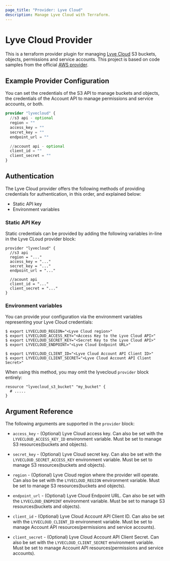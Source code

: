 ```yaml
---
page_title: "Provider: Lyve Cloud"
description: Manage Lyve Cloud with Terraform.
---
```


# Lyve Cloud Provider

This is a terraform provider plugin for managing [Lyve Cloud](https://www.seagate.com/gb/en/services/cloud/storage/) S3 buckets, objects, permissions and service accounts.
This project is based on code samples from the official [AWS provider](https://github.com/hashicorp/terraform-provider-aws).

## Example Provider Configuration

You can set the credentials of the S3 API to manage buckets and objects, the credentials of the Account API to manage permissions and service accounts, or both.

```terraform
provider "lyvecloud" {
  //s3 api - optional
  region = ""
  access_key = ""
  secret_key = ""
  endpoint_url = ""

  //account api - optional
  client_id = ""
  client_secret = ""
}
```

## Authentication

The Lyve Cloud provider offers the following methods of providing credentials for
authentication, in this order, and explained below:

- Static API key
- Environment variables

### Static API Key

Static credentials can be provided by adding the following variables in-line in the
Lyve CLoud provider block:


```hcl
provider "lyvecloud" {
  //s3 api
  region = "..."
  access_key = "..."
  secret_key = "..."
  endpoint_url = "..."

  //acount api
  client_id = "..."
  client_secret = "..."
}
```

### Environment variables

You can provide your configuration via the environment variables representing your Lyve Cloud credentials:

```
$ export LYVECLOUD_REGION="<Lyve Cloud region>"
$ export LYVECLOUD_ACCESS_KEY="<Access Key to the Lyve Cloud API>"
$ export LYVECLOUD_SECRET_KEY="<Secret Key to the Lyve Cloud API>"
$ export LYVECLOUD_ENDPOINT="<Lyve Cloud Endpoint URL>"

$ export LYVECLOUD_CLIENT_ID="<Lyve Cloud Account API Client ID>"
$ export LYVECLOUD_CLIENT_SECRET="<Lyve Cloud Account API Client Secret>"
```

When using this method, you may omit the
lyvecloud `provider` block entirely:

```hcl
resource "lyvecloud_s3_bucket" "my_bucket" {
  # .....
}
```

## Argument Reference

The following arguments are supported in the `provider` block:

* `access_key` - (Optional) Lyve Cloud access key. Can also be set with the `LYVECLOUD_ACCESS_KEY_ID` environment variable. Must be set to manage S3 resources(buckets and objects). 

* `secret_key` - (Optional) Lyve Cloud secret key. Can also be set with the `LYVECLOUD_SECRET_ACCESS_KEY` environment variable. Must be set to manage S3 resources(buckets and objects).

* `region` - (Optional) Lyve Cloud region where the provider will operate. Can also be set with the `LYVECLOUD_REGION` environment variable. Must be set to manage S3 resources(buckets and objects).

* `endpoint_url` - (Optional) Lyve Cloud Endpoint URL. Can also be set with the `LYVECLOUD_ENDPOINT` environment variable. Must be set to manage S3 resources(buckets and objects).

* `client_id` - (Optional) Lyve Cloud Account API Client ID. Can also be set with the `LYVECLOUD_CLIENT_ID` environment variable. Must be set to manage Account API resources(permissions and service accounts).

* `client_secret` - (Optional) Lyve Cloud Account API Client Secret. Can also be set with the `LYVECLOUD_CLIENT_SECRET` environment variable. Must be set to manage Account API resources(permissions and service accounts).
